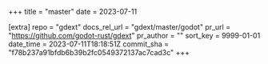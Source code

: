 +++
title = "master"
date = 2023-07-11

[extra]
repo = "gdext"
docs_rel_url = "gdext/master/godot"
pr_url = "https://github.com/godot-rust/gdext"
pr_author = ""
sort_key = 9999-01-01
date_time = 2023-07-11T18:18:51Z
commit_sha = "f78b237a91bfdb6b39b2fc0549372137ac7cad3c"
+++


